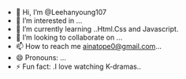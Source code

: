 - 👋 Hi, I’m @Leehanyoung107
- 👀 I’m interested in ...
- 🌱 I’m currently learning ..Html.Css and Javascript.
- 💞️ I’m looking to collaborate on ...
- 📫 How to reach me ainatope0@gmail.com...
- 😄 Pronouns: ...
- ⚡ Fun fact: .I love watching K-dramas..

<!---
Leehanyoung107/Leehanyoung107 is a ✨ special ✨ repository because its `README.md` (this file) appears on your GitHub profile.
You can click the Preview link to take a look at your changes.
--->

